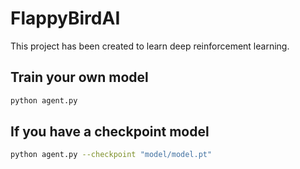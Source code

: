 # FlappyBirdAI

This project has been created to learn deep reinforcement learning. </br>

## Train your own model

```bash
python agent.py
```

## If you have a checkpoint model

```bash
python agent.py --checkpoint "model/model.pt"
